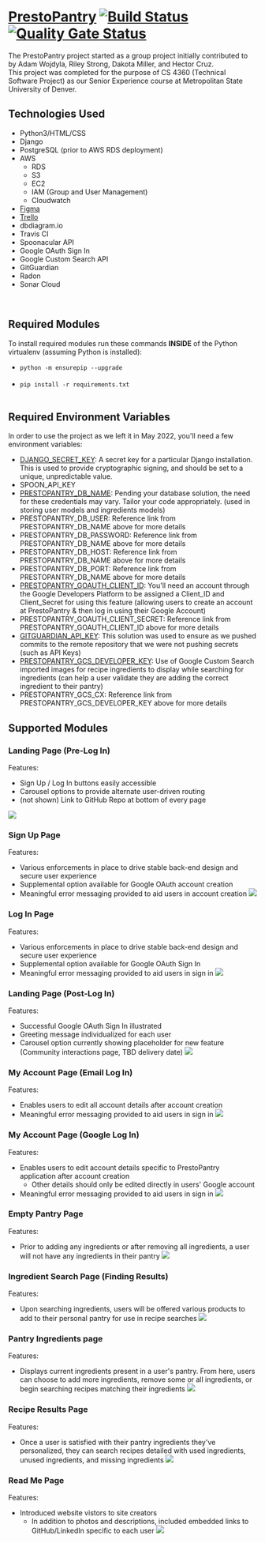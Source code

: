 # [PrestoPantry](https://prestopantryapp.com) [![Build Status](https://app.travis-ci.com/dmill166/PrestoPantry.svg?branch=main)](https://app.travis-ci.com/dmill166/PrestoPantry) [![Quality Gate Status](https://sonarcloud.io/api/project_badges/measure?project=dmill166_PrestoPantry&metric=alert_status)](https://sonarcloud.io/summary/new_code?id=dmill166_PrestoPantry)
The PrestoPantry project started as a group project initially contributed to by Adam Wojdyla, Riley Strong, Dakota Miller, and Hector Cruz.<br>
This project was completed for the purpose of CS 4360 (Technical Software Project) as our Senior Experience course at Metropolitan State University of Denver.<br>

## Technologies Used
- Python3/HTML/CSS
- Django
- PostgreSQL (prior to AWS RDS deployment)
- AWS
  - RDS
  - S3
  - EC2
  - IAM (Group and User Management)
  - Cloudwatch
- [Figma](https://www.figma.com/file/yXShQOP8BtZpHq88UahKqI/Flavor-Town-WireFrame?node-id=0%3A1)
- [Trello](https://trello.com/b/Nb03JChw/presto-pantry)
- dbdiagram.io
- Travis CI
- Spoonacular API
- Google OAuth Sign In
- Google Custom Search API
- GitGuardian
- Radon
- Sonar Cloud

<br>

## Required Modules
To install required modules run these commands **INSIDE** of the Python virtualenv (assuming Python is installed):<br>
  - `python -m ensurepip --upgrade`<br><br>
  - `pip install -r requirements.txt`<br><br>
## Required Environment Variables
In order to use the project as we left it in May 2022, you'll need a few environment variables:<br>

- [DJANGO_SECRET_KEY](https://docs.djangoproject.com/en/2.2/ref/settings/#std:setting-SECRET_KEY): A secret key for a particular Django installation. This is used to provide cryptographic signing, and should be set to a unique, unpredictable value.
- SPOON_API_KEY
- [PRESTOPANTRY_DB_NAME](https://docs.djangoproject.com/en/4.0/ref/databases/): Pending your database solution, the need for these credentials may vary. Tailor your code appropriately. (used in storing user models and ingredients models)
- PRESTOPANTRY_DB_USER: Reference link from PRESTOPANTRY_DB_NAME above for more details
- PRESTOPANTRY_DB_PASSWORD: Reference link from PRESTOPANTRY_DB_NAME above for more details
- PRESTOPANTRY_DB_HOST: Reference link from PRESTOPANTRY_DB_NAME above for more details
- PRESTOPANTRY_DB_PORT: Reference link from PRESTOPANTRY_DB_NAME above for more details
- [PRESTOPANTRY_GOAUTH_CLIENT_ID](https://developers.google.com/identity/sign-in/web/sign-in): You'll need an account through the Google Developers Platform to be assigned a Client_ID and Client_Secret for using this feature (allowing users to create an account at PrestoPantry & then log in using their Google Account)
- PRESTOPANTRY_GOAUTH_CLIENT_SECRET: Reference link from PRESTOPANTRY_GOAUTH_CLIENT_ID above for more details
- [GITGUARDIAN_API_KEY](https://docs.gitguardian.com/internal-repositories-monitoring/gg_shield/getting_started): This solution was used to ensure as we pushed commits to the remote repository that we were not pushing secrets (such as API Keys)
- [PRESTOPANTRY_GCS_DEVELOPER_KEY](https://developers.google.com/custom-search/v1/introduction): Use of Google Custom Search imported images for recipe ingredients to display while searching for ingredients (can help a user validate they are adding the correct ingredient to their pantry)
- PRESTOPANTRY_GCS_CX: Reference link from PRESTOPANTRY_GCS_DEVELOPER_KEY above for more details

## Supported Modules

### Landing Page (Pre-Log In)
Features:<br>

- Sign Up / Log In buttons easily accessible
- Carousel options to provide alternate user-driven routing
- (not shown) Link to GitHub Repo at bottom of every page

![](/prestopantry_app/static/images/readme_landing_page_before.png)

### Sign Up Page
Features:<br>

- Various enforcements in place to drive stable back-end design and secure user experience
- Supplemental option available for Google OAuth account creation
- Meaningful error messaging provided to aid users in account creation
![](/prestopantry_app/static/images/readme_sign_up.png)

### Log In Page
Features:<br>

- Various enforcements in place to drive stable back-end design and secure user experience
- Supplemental option available for Google OAuth Sign In
- Meaningful error messaging provided to aid users in sign in
![](/prestopantry_app/static/images/readme_log_in.png)

### Landing Page (Post-Log In)
Features:<br>

- Successful Google OAuth Sign In illustrated
- Greeting message individualized for each user
- Carousel option currently showing placeholder for new feature (Community interactions page, TBD delivery date)
![](/prestopantry_app/static/images/readme_landing_page_after.png)

### My Account Page (Email Log In)
Features:<br>

- Enables users to edit all account details after account creation
- Meaningful error messaging provided to aid users in sign in
![](/prestopantry_app/static/images/readme_my_account_email.png)

### My Account Page (Google Log In)
Features:<br>

- Enables users to edit account details specific to PrestoPantry application after account creation
  - Other details should only be edited directly in users' Google account
- Meaningful error messaging provided to aid users in sign in
![](/prestopantry_app/static/images/readme_my_account_google.png)

### Empty Pantry Page
Features:<br>

- Prior to adding any ingredients or after removing all ingredients, a user will not have any ingredients in their pantry
![](/prestopantry_app/static/images/readme_empty_pantry.png)

### Ingredient Search Page (Finding Results)
Features:<br>

- Upon searching ingredients, users will be offered various products to add to their personal pantry for use in recipe searches
![](/prestopantry_app/static/images/readme_ingredient_search_w_results.png)

### Pantry Ingredients page
Features:<br>

- Displays current ingredients present in a user's pantry. From here, users can choose to add more ingredients, remove some or all ingredients, or begin searching recipes matching their ingredients
![](/prestopantry_app/static/images/readme_pantry_w_ingredients.png)

### Recipe Results Page
Features:<br>

- Once a user is satisfied with their pantry ingredients they've personalized, they can search recipes detailed with used ingredients, unused ingredients, and missing ingredients
![](/prestopantry_app/static/images/readme_recipe_results.png)

### Read Me Page
Features:<br>

- Introduced website vistors to site creators
  - In addition to photos and descriptions, included embedded links to GitHub/LinkedIn specific to each user
![](/prestopantry_app/static/images/readme_readme.png)
